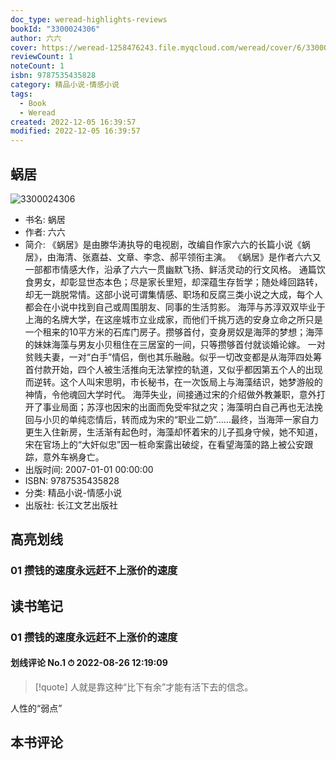```yaml
---
doc_type: weread-highlights-reviews
bookId: "3300024306"
author: 六六
cover: https://weread-1258476243.file.myqcloud.com/weread/cover/6/3300024306/t7_3300024306.jpg
reviewCount: 1
noteCount: 1
isbn: 9787535435828
category: 精品小说-情感小说
tags:
  - Book
  - Weread
created: 2022-12-05 16:39:57
modified: 2022-12-05 16:39:57
---
```


## 蜗居

![3300024306](https://weread-1258476243.file.myqcloud.com/weread/cover/6/3300024306/t7_3300024306.jpg)
- 书名: 蜗居
- 作者: 六六
- 简介: 《蜗居》是由滕华涛执导的电视剧，改编自作家六六的长篇小说《蜗居》，由海清、张嘉益、文章、李念、郝平领衔主演。
《蜗居》是作者六六又一部都市情感大作，沿承了六六一贯幽默飞扬、鲜活灵动的行文风格。
通篇饮食男女，却彰显世态本色；尽是家长里短，却深蕴生存哲学；随处峰回路转，却无一跳脱常情。这部小说可谓集情感、职场和反腐三类小说之大成，每个人都会在小说中找到自己或周围朋友、同事的生活剪影。
海萍与苏淳双双毕业于上海的名牌大学，在这座城市立业成家，而他们千挑万选的安身立命之所只是一个租来的10平方米的石库门房子。攒够首付，变身房奴是海萍的梦想；海萍的妹妹海藻与男友小贝租住在三居室的一间，只等攒够首付就谈婚论嫁。
一对贫贱夫妻，一对“白手”情侣，倒也其乐融融。似乎一切改变都是从海萍四处筹首付款开始，四个人被生活推向无法掌控的轨道，又似乎都因第五个人的出现而逆转。这个人叫宋思明，市长秘书，在一次饭局上与海藻结识，她梦游般的神情，令他魂回大学时代。
海萍失业，间接通过宋的介绍做外教兼职，意外打开了事业局面；苏淳也因宋的出面而免受牢狱之灾；海藻明白自己再也无法挽回与小贝的单纯恋情后，转而成为宋的“职业二奶”……最终，当海萍一家自力更生入住新房，生活渐有起色时，海藻却怀着宋的儿子孤身守候，她不知道，宋在官场上的“大奸似忠”因一桩命案露出破绽，在看望海藻的路上被公安跟踪，意外车祸身亡。
- 出版时间: 2007-01-01 00:00:00
- ISBN: 9787535435828
- 分类: 精品小说-情感小说
- 出版社: 长江文艺出版社

## 高亮划线

### 01 攒钱的速度永远赶不上涨价的速度

 



## 读书笔记


### 01 攒钱的速度永远赶不上涨价的速度

#### 划线评论 No.1 ⏱ 2022-08-26 12:19:09

> [!quote]
> 人就是靠这种“比下有余”才能有活下去的信念。

人性的“弱点”
 



## 本书评论


